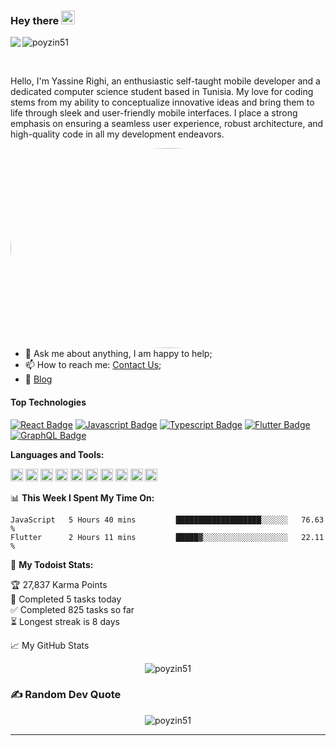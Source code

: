 ### Hey there <img src="https://media.giphy.com/media/hvRJCLFzcasrR4ia7z/giphy.gif" width="22px">



<a href="https://www.linkedin.com/in/yassine-righi-a43369226/">
  <img align="left" src="https://img.shields.io/badge/LinkedIn-%230077B5.svg?logo=linkedin&logoColor=white" />
</a>

<p align=left> <img src=https://komarev.com/ghpvc/?username=poyzin51 alt=poyzin51 /> </p>

<br />

Hello, I'm Yassine Righi, an enthusiastic self-taught mobile developer and a dedicated computer science student based in Tunisia. My love for coding stems from my ability to conceptualize innovative ideas and bring them to life through sleek and user-friendly mobile interfaces. I place a strong emphasis on ensuring a seamless user experience, robust architecture, and high-quality code in all my development endeavors.

  <img align="right" alt="GIF" src="https://miro.medium.com/v2/resize:fit:679/1*yw0TnheAGN-LPneDaTlaxw.gif" width="512" height="320" style="border-radius:50%" />
  
- 💬 Ask me about anything, I am happy to help;
- 📫 How to reach me: [Contact Us](https://epicprogrammer.org/contact);
- 📝 [Blog](https://epicprogrammer.org/)
  

#### Top Technologies

<!-- TODO: Make technologies links takes you to repositories -->

[![React Badge](https://img.shields.io/badge/-React-61DBFB?style=for-the-badge&labelColor=black&logo=react&logoColor=61DBFB)](#) [![Javascript Badge](https://img.shields.io/badge/-Javascript-F0DB4F?style=for-the-badge&labelColor=black&logo=javascript&logoColor=F0DB4F)](#) [![Typescript Badge](https://img.shields.io/badge/-Flutter-007acc?style=for-the-badge&labelColor=black&logo=flutter&logoColor=007acc)](#) [![Flutter Badge](https://img.shields.io/badge/-Nodejs-3C873A?style=for-the-badge&labelColor=black&logo=node.js&logoColor=3C873A)](#) [![GraphQL Badge](https://img.shields.io/badge/-GraphQl-e535ab?style=for-the-badge&labelColor=black&logo=node.js&logoColor=e535ab)](#)


**Languages and Tools:**  

<code><img height="20" src="https://img.shields.io/badge/html5-%23E34F26.svg?style=for-the-badge&logo=html5&logoColor=white"></code>
<code><img height="20" src="https://img.shields.io/badge/css3-%231572B6.svg?style=for-the-badge&logo=css3&logoColor=white"></code>
<code><img height="20" src="https://img.shields.io/badge/typescript-%23007ACC.svg?style=for-the-badge&logo=typescript&logoColor=white"></code>
<code><img height="20" src="https://img.shields.io/badge/firebase-%23039BE5.svg?style=for-the-badge&logo=firebase"></code>
<code><img height="20" src="https://img.shields.io/badge/netlify-%23000000.svg?style=for-the-badge&logo=netlify&logoColor=#00C7B7"></code>
<code><img height="20" src="https://img.shields.io/badge/heroku-%23430098.svg?style=for-the-badge&logo=heroku&logoColor=white"></code>
<code><img height="20" src="https://img.shields.io/badge/vuejs-%2335495e.svg?style=for-the-badge&logo=vuedotjs&logoColor=%234FC08D"></code>
<code><img height="20" src="https://img.shields.io/badge/webpack-%238DD6F9.svg?style=for-the-badge&logo=webpack&logoColor=black"></code>
<code><img height="20" src="https://img.shields.io/badge/tailwindcss-%2338B2AC.svg?style=for-the-badge&logo=tailwind-css&logoColor=white"></code>
<code><img height="20" src="https://img.shields.io/badge/Next-black?style=for-the-badge&logo=next.js&logoColor=white"></code>

📊 **This Week I Spent My Time On:**
<!--START_SECTION:waka-->
```text
JavaScript   5 Hours 40 mins         ███████████████████░░░░░░   76.63 % 
Flutter      2 Hours 11 mins         █████▓░░░░░░░░░░░░░░░░░░░   22.11 % 
```
<!--END_SECTION:waka-->
🚧 **My Todoist Stats:**
<!-- TODO-IST:START -->
🏆  27,837 Karma Points           
🌸  Completed 5 tasks today           
✅  Completed 825 tasks so far           
⏳  Longest streak is 8 days
<!-- TODO-IST:END -->


📈 My GitHub Stats

<p align="center"> <img src="https://github-readme-stats.vercel.app/api?username=poyzin51&show_icons=true&theme=gotham" alt="poyzin51" />



### ✍️ Random Dev Quote
<p align="center"> <img src="https://quotes-github-readme.vercel.app/api?type=horizontal&theme=radical" alt="poyzin51" />

---
